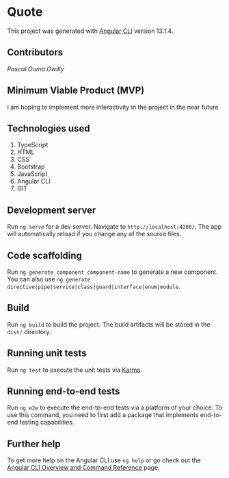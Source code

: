 # Quote

This project was generated with [Angular CLI](https://github.com/angular/angular-cli) version 13.1.4.

## Contributors

*Pascal Ouma Owilly*

## Minimum Viable Product (MVP)

I am hoping to implement more interactivity in the project in the near future
## Technologies used

1. TypeScript 
2. HTML
3. CSS
4. Bootstrap
5. JavaScript
6. Angular CLI
7. GIT


## Development server

Run `ng serve` for a dev server. Navigate to `http://localhost:4200/`. The app will automatically reload if you change any of the source files.

## Code scaffolding

Run `ng generate component component-name` to generate a new component. You can also use `ng generate directive|pipe|service|class|guard|interface|enum|module`.

## Build

Run `ng build` to build the project. The build artifacts will be stored in the `dist/` directory.

## Running unit tests

Run `ng test` to execute the unit tests via [Karma](https://karma-runner.github.io).

## Running end-to-end tests

Run `ng e2e` to execute the end-to-end tests via a platform of your choice. To use this command, you need to first add a package that implements end-to-end testing capabilities.

## Further help

To get more help on the Angular CLI use `ng help` or go check out the [Angular CLI Overview and Command Reference](https://angular.io/cli) page.
